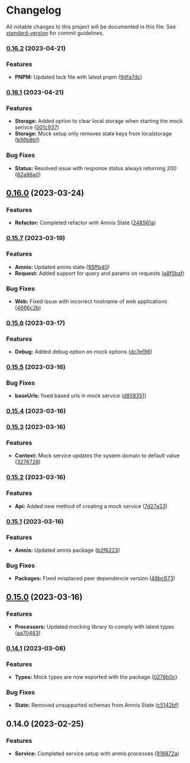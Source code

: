 # Changelog

All notable changes to this project will be documented in this file. See [standard-version](https://github.com/conventional-changelog/standard-version) for commit guidelines.

### [0.16.2](https://github.com/amnis-dev/amnis-mock/compare/v0.16.1...v0.16.2) (2023-04-21)


### Features

* **PNPM:** Updated lock file with latest pnpm ([9dfa7dc](https://github.com/amnis-dev/amnis-mock/commit/9dfa7dce58a1561f8f8a58b13def88684b4fe846))

### [0.16.1](https://github.com/amnis-dev/amnis-mock/compare/v0.16.0...v0.16.1) (2023-04-21)


### Features

* **Storage:** Added option to clear local storage when starting the mock serivce ([001c937](https://github.com/amnis-dev/amnis-mock/commit/001c937116e1c48069dfc16c8799094578f9ca03))
* **Storage:** Mock setup only removes state keys from localstorage ([b56b9b1](https://github.com/amnis-dev/amnis-mock/commit/b56b9b1e14f815853eb59cecef3016f50ab51c9a))


### Bug Fixes

* **Status:** Resolved issue with response status always returning 200 ([62a86a0](https://github.com/amnis-dev/amnis-mock/commit/62a86a0c7f76dc2cd8f8df0f495016b69af91e5f))

## [0.16.0](https://github.com/amnis-dev/amnis-mock/compare/v0.15.7...v0.16.0) (2023-03-24)


### Features

* **Refactor:** Completed refactor with Amnis State ([248561a](https://github.com/amnis-dev/amnis-mock/commit/248561a970eebd2bbf9de775b905cb7b27e14e1c))

### [0.15.7](https://github.com/amnis-dev/amnis-mock/compare/v0.15.6...v0.15.7) (2023-03-19)


### Features

* **Amnis:** Updated amnis state ([95ffb40](https://github.com/amnis-dev/amnis-mock/commit/95ffb4067fdc78bee3e5e9d5de82f30b53b925b2))
* **Request:** Added support for query and params on requests ([a8f5baf](https://github.com/amnis-dev/amnis-mock/commit/a8f5bafc84e931f461a2ab818225d5742049ebb6))


### Bug Fixes

* **Web:** Fixed issue with incorrect hostname of web applications ([4666c2b](https://github.com/amnis-dev/amnis-mock/commit/4666c2b6704484def5953b7085bc74f453489004))

### [0.15.6](https://github.com/amnis-dev/amnis-mock/compare/v0.15.5...v0.15.6) (2023-03-17)


### Features

* **Debug:** Added debug option on mock options ([dc7e196](https://github.com/amnis-dev/amnis-mock/commit/dc7e196a3e9ec6ddef1848368015115d53068cda))

### [0.15.5](https://github.com/amnis-dev/amnis-mock/compare/v0.15.4...v0.15.5) (2023-03-16)


### Bug Fixes

* **baseUrls:** fixed based urls in mock service ([d858351](https://github.com/amnis-dev/amnis-mock/commit/d858351e11bbf293efdfc1ca47d4e416712411cb))

### [0.15.4](https://github.com/amnis-dev/amnis-mock/compare/v0.15.3...v0.15.4) (2023-03-16)

### [0.15.3](https://github.com/amnis-dev/amnis-mock/compare/v0.15.2...v0.15.3) (2023-03-16)


### Features

* **Context:** Mock service updates the system domain to default value ([3276728](https://github.com/amnis-dev/amnis-mock/commit/3276728ac546a240232a82354dac4beda8b6985d))

### [0.15.2](https://github.com/amnis-dev/amnis-mock/compare/v0.15.1...v0.15.2) (2023-03-16)


### Features

* **Api:** Added new method of creating a mock service ([7d27a33](https://github.com/amnis-dev/amnis-mock/commit/7d27a3343e068f72e443468f73af11f057ace6cc))

### [0.15.1](https://github.com/amnis-dev/amnis-mock/compare/v0.15.0...v0.15.1) (2023-03-16)


### Features

* **Amnis:** Updated amnis package ([b2f6223](https://github.com/amnis-dev/amnis-mock/commit/b2f62238f7e2378f57d0344397319d135091b793))


### Bug Fixes

* **Packages:** Fixed misplaced peer dependencie version ([48bc673](https://github.com/amnis-dev/amnis-mock/commit/48bc6734f06281a938c41e905bd0a2b4d804eb5d))

## [0.15.0](https://github.com/amnis-dev/amnis-mock/compare/v0.14.1...v0.15.0) (2023-03-16)


### Features

* **Processers:** Updated mocking library to comply with latest types ([aa70483](https://github.com/amnis-dev/amnis-mock/commit/aa7048302c8e33ce7f5839c57a56af260f55e0d6))

### [0.14.1](https://github.com/amnis-dev/amnis-mock/compare/v0.14.0...v0.14.1) (2023-03-08)


### Features

* **Types:** Mock types are now exported with the package ([0278b0c](https://github.com/amnis-dev/amnis-mock/commit/0278b0cbb3ae866c91dac4fc106e41085353c6a1))


### Bug Fixes

* **State:** Removed unsupported schemas from Amnis State ([c5142bf](https://github.com/amnis-dev/amnis-mock/commit/c5142bf8081dcc41870466b2b0f37667d030bf5c))

## 0.14.0 (2023-02-25)


### Features

* **Service:** Completed service setup with anmis processes ([918872a](https://github.com/amnis-dev/amnis-mock/commit/918872a3275790055de7a7498aea17caf86cd43e))
